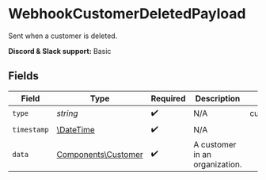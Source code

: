 # WebhookCustomerDeletedPayload

Sent when a customer is deleted.

**Discord & Slack support:** Basic


## Fields

| Field                                                         | Type                                                          | Required                                                      | Description                                                   | Example                                                       |
| ------------------------------------------------------------- | ------------------------------------------------------------- | ------------------------------------------------------------- | ------------------------------------------------------------- | ------------------------------------------------------------- |
| `type`                                                        | *string*                                                      | :heavy_check_mark:                                            | N/A                                                           | customer.deleted                                              |
| `timestamp`                                                   | [\DateTime](https://www.php.net/manual/en/class.datetime.php) | :heavy_check_mark:                                            | N/A                                                           |                                                               |
| `data`                                                        | [Components\Customer](../../Models/Components/Customer.md)    | :heavy_check_mark:                                            | A customer in an organization.                                |                                                               |